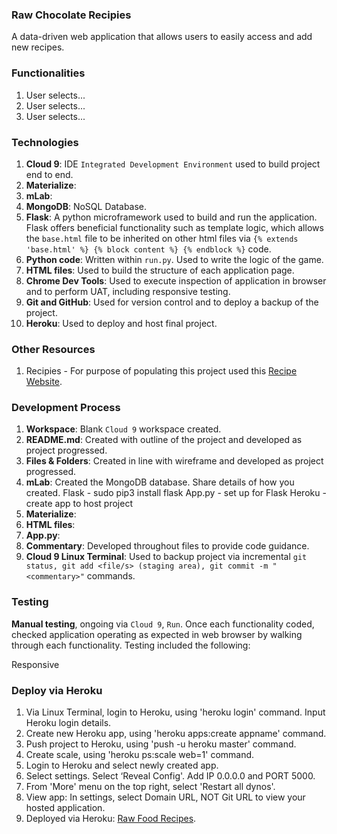 ### Raw Chocolate Recipies
A data-driven web application that allows users to easily access and add new recipes.

### Functionalities
1. User selects...
2. User selects...
3. User selects...

### Technologies
1. **Cloud 9**: IDE `Integrated Development Environment` used to build project end to end.
2. **Materialize**:
3. **mLab**:
4. **MongoDB**: NoSQL Database.
5. **Flask**: A python microframework used to build and run the application. Flask offers beneficial functionality such as template logic, which allows the `base.html` file to be inherited on other html files via `{% extends 'base.html' %} {% block content %} {% endblock %}` code.
6. **Python code**: Written within `run.py`. Used to write the logic of the game.
7. **HTML files**: Used to build the structure of each application page.
8. **Chrome Dev Tools**: Used to execute inspection of application in browser and to perform UAT, including responsive testing.
9. **Git and GitHub**: Used for version control and to deploy a backup of the project.
10. **Heroku**: Used to deploy and host final project.

### Other Resources
1. Recipies - For purpose of populating this project used this [Recipe Website](http://rawfoodrecipes.com/).

### Development Process
1. **Workspace**: Blank `Cloud 9` workspace created.
2. **README.md**: Created with outline of the project and developed as project progressed.
3. **Files & Folders**: Created in line with wireframe and developed as project progressed.
4. **mLab**: Created the MongoDB database. Share details of how you created.
Flask - sudo pip3 install flask
App.py - set up for Flask
Heroku - create app to host project
5. **Materialize**:
6. **HTML files**:
7. **App.py**:
8. **Commentary**: Developed throughout files to provide code guidance.
9. **Cloud 9 Linux Terminal**: Used to backup project via incremental `git status, git add <file/s> (staging area), git commit -m "<commentary>"` commands.

### Testing
**Manual testing**, ongoing via `Cloud 9`, `Run`. Once each functionality coded, checked application operating as expected in web browser by walking through each functionality. Testing included the following:

Responsive

### Deploy via Heroku
1. Via Linux Terminal, login to Heroku, using 'heroku login' command. Input Heroku login details.
2. Create new Heroku app, using 'heroku apps:create appname' command.
3. Push project to Heroku, using 'push -u heroku master' command.
4. Create scale, using 'heroku ps:scale web=1' command.
5. Login to Heroku and select newly created app.
6. Select settings. Select ‘Reveal Config'. Add IP 0.0.0.0 and PORT 5000.
7. From 'More' menu on the top right, select 'Restart all dynos'.
8. View app: In settings, select Domain URL, NOT Git URL to view your hosted application.
9. Deployed via Heroku: [Raw Food Recipes]().